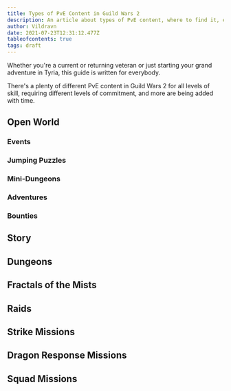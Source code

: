 ```yaml
---
title: Types of PvE Content in Guild Wars 2
description: An article about types of PvE content, where to find it, etc.
author: Vildravn
date: 2021-07-23T12:31:12.477Z
tableofcontents: true
tags: draft
---
```

Whether you're a current or returning veteran or just starting your grand adventure in Tyria, this guide is written for everybody.

There's a plenty of different PvE content in Guild Wars 2 for all levels of skill, requiring different levels of commitment, and more are being added with time.

## Open World

### Events

### Jumping Puzzles

### Mini-Dungeons

### Adventures

### Bounties

## Story

## Dungeons

## Fractals of the Mists

## Raids

## Strike Missions

## Dragon Response Missions

## Squad Missions